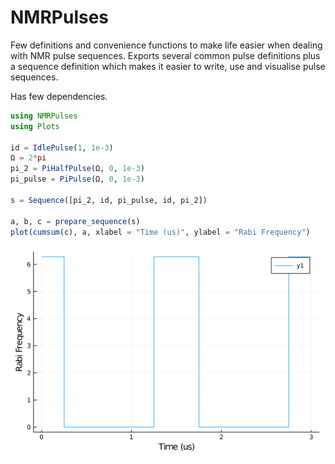 # NMRPulses

Few definitions and convenience functions to make life easier when dealing with NMR pulse sequences. Exports several common pulse definitions plus a sequence definition which makes it easier to write, use and visualise pulse sequences.

Has few dependencies.

```julia
using NMRPulses
using Plots

id = IdlePulse(1, 1e-3)
Ω = 2*pi
pi_2 = PiHalfPulse(Ω, 0, 1e-3)
pi_pulse = PiPulse(Ω, 0, 1e-3)

s = Sequence([pi_2, id, pi_pulse, id, pi_2])

a, b, c = prepare_sequence(s)
plot(cumsum(c), a, xlabel = "Time (us)", ylabel = "Rabi Frequency")

```
![Plot of pulse sequence](https://github.com/alastair-marshall/NMRPulses.jl/blob/master/assets/echo.png?raw=true "Pulse sequence")
